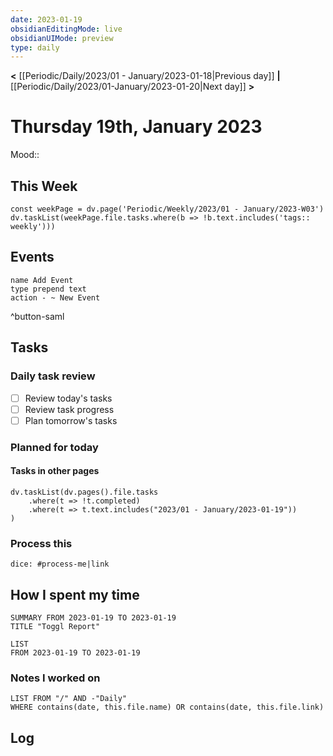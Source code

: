```yaml
---
date: 2023-01-19
obsidianEditingMode: live
obsidianUIMode: preview
type: daily
---
```


**<** [[Periodic/Daily/2023/01 - January/2023-01-18|Previous day]] **|** [[Periodic/Daily/2023/01-January/2023-01-20|Next day]] **>**

# Thursday 19th, January 2023

Mood:: 

## This Week

```dataviewjs
const weekPage = dv.page('Periodic/Weekly/2023/01 - January/2023-W03')
dv.taskList(weekPage.file.tasks.where(b => !b.text.includes('tags:: weekly')))
```

## Events
```button
name Add Event
type prepend text
action - ~ New Event
```
^button-saml

## Tasks

### Daily task review
- [ ] Review today's tasks
- [ ] Review task progress
- [ ] Plan tomorrow's tasks

### Planned for today

#### Tasks in other pages
```dataviewjs
dv.taskList(dv.pages().file.tasks
	.where(t => !t.completed)
	.where(t => t.text.includes("2023/01 - January/2023-01-19"))
)
```

### Process this
`dice: #process-me|link`

## How I spent my time

```toggl
SUMMARY FROM 2023-01-19 TO 2023-01-19
TITLE "Toggl Report"
```

```toggl
LIST
FROM 2023-01-19 TO 2023-01-19
```

### Notes I worked on

```dataview
LIST FROM "/" AND -"Daily"
WHERE contains(date, this.file.name) OR contains(date, this.file.link)
```

## Log
